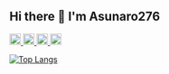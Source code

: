 ## Hi there 👋 I'm Asunaro276

<p align="left">
  <a href="https://github.com/Asunaro276">
    <img height="20" src="https://komarev.com/ghpvc/?username=Asunaro276" />
  </a>
  <a href="https://github.com/Asunaro276">
    <img height="20" src="https://img.shields.io/github/followers/Asunaro276?label=follow&logo=github&style=flat" />
  </a>
  <a href="https://github.com/Asunaro276">
    <img height="20" src="https://qiita-badge.apiapi.app/s/Asunaro276/posts.svg" />
  </a>
  <a href="https://github.com/Asunaro276">
    <img height="20" src="https://qiita-badge.apiapi.app/s/Asunaro276/contributions.svg" />
  </a>
</p>

[![Top Langs](https://github-readme-stats.vercel.app/api/top-langs/?username=Asunaro276&layout=donut)](https://github.com/anuraghazra/github-readme-stats)


<!--
**Asunaro276/Asunaro276** is a ✨ _special_ ✨ repository because its `README.md` (this file) appears on your GitHub profile.

Here are some ideas to get you started:

- 🔭 I’m currently working on ...
- 🌱 I’m currently learning ...
- 👯 I’m looking to collaborate on ...
- 🤔 I’m looking for help with ...
- 💬 Ask me about ...
- 📫 How to reach me: ...
- 😄 Pronouns: ...
- ⚡ Fun fact: ...
-->
